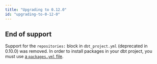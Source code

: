 ```yaml
---
title: "Upgrading to 0.12.0"
id: "upgrading-to-0-12-0"
---
```


## End of support

Support for the `repositories:` block in `dbt_project.yml` (deprecated in 0.10.0) was removed.
In order to install packages in your dbt project, you must use [a `packages.yml` file](/docs/build/packages#how-do-i-add-a-package-to-my-project).
